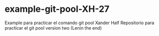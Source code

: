 # example-git-pool-XH-27
Example para practicar el comando git pool Xander Half
Repositorio para practicar el git pool version two (Lenin the end)
